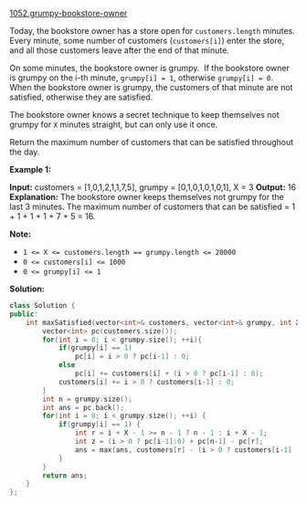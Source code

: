 [1052.grumpy-bookstore-owner](https://leetcode.com/problems/grumpy-bookstore-owner/)  

Today, the bookstore owner has a store open for `customers.length` minutes.  Every minute, some number of customers (`customers[i]`) enter the store, and all those customers leave after the end of that minute.

On some minutes, the bookstore owner is grumpy.  If the bookstore owner is grumpy on the i-th minute, `grumpy[i] = 1`, otherwise `grumpy[i] = 0`.  When the bookstore owner is grumpy, the customers of that minute are not satisfied, otherwise they are satisfied.

The bookstore owner knows a secret technique to keep themselves not grumpy for `X` minutes straight, but can only use it once.

Return the maximum number of customers that can be satisfied throughout the day.

**Example 1:**

**Input:** customers = \[1,0,1,2,1,1,7,5\], grumpy = \[0,1,0,1,0,1,0,1\], X = 3
**Output:** 16
**Explanation:** The bookstore owner keeps themselves not grumpy for the last 3 minutes. 
The maximum number of customers that can be satisfied = 1 + 1 + 1 + 1 + 7 + 5 = 16.

**Note:**

*   `1 <= X <= customers.length == grumpy.length <= 20000`
*   `0 <= customers[i] <= 1000`
*   `0 <= grumpy[i] <= 1`  



**Solution:**  

```cpp
class Solution {
public:
    int maxSatisfied(vector<int>& customers, vector<int>& grumpy, int X) {
        vector<int> pc(customers.size());
        for(int i = 0; i < grumpy.size(); ++i){
            if(grumpy[i] == 1)
                pc[i] = i > 0 ? pc[i-1] : 0;
            else
                pc[i] += customers[i] + (i > 0 ? pc[i-1] : 0);
            customers[i] += i > 0 ? customers[i-1] : 0;
        }
        int n = grumpy.size();
        int ans = pc.back();
        for(int i = 0; i < grumpy.size(); ++i) {
            if(grumpy[i] == 1) {
                int r = i + X - 1 >= n - 1 ? n - 1 : i + X - 1;
                int z = (i > 0 ? pc[i-1]:0) + pc[n-1] - pc[r];
                ans = max(ans, customers[r] - (i > 0 ? customers[i-1] : 0) + z);
            }
        }
        return ans;
    }
};
```
      